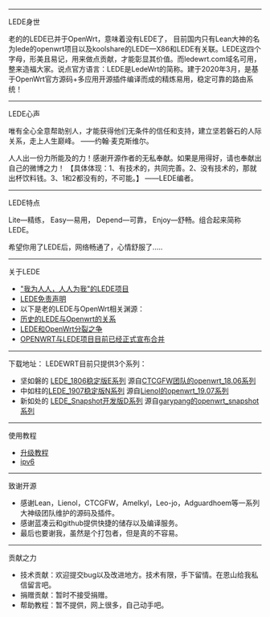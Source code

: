 -------------------------------------------------------------------
LEDE身世

老的的LEDE已并于OpenWrt，意味着没有LEDE了， 目前国内只有Lean大神的名为lede的openwrt项目以及koolshare的LEDE—X86和LEDE有关联。LEDE这四个字母，形美且易记，用来做点贡献，才能彰显其价值。而ledewrt.com域名可用，整来造福大家。说点官方语言：LEDE是LedeWrt的简称。建于2020年3月，是基于OpenWrt官方源码+多应用开源插件编译而成的精炼易用，稳定可靠的路由系统！

-------------------------------------------------------------------
LEDE心声

唯有全心全意帮助别人，才能获得他们无条件的信任和支持，建立坚若磐石的人际关系，走上人生巅峰。  ——约翰·麦克斯维尔。 

人人出一份力所能及的力！感谢开源作者的无私奉献。如果是用得好，请也奉献出自己的微博之力！
                            【具体体现：1、有技术的，共同完善。2、没有技术的，那就出杯饮料钱。3、1和2都没有的，不可能。】  ——LEDE编者。

-------------------------------------------------------------------
LEDE特点

Lite—精练， Easy—易用， Depend—可靠， Enjoy—舒畅。组合起来简称LEDE。

希望你用了LEDE后，网络畅通了，心情舒服了.....

-------------------------------------------------------------------
关于LEDE

* ["我为人人，人人为我"的LEDE项目](./"我为人人,人人为我"的LEDE项目.md) 
* [LEDE免责声明](./LEDE免责声明.md) 
* 以下是老的LEDE与OpenWrt相关渊源：
* [历史的LEDE与Openwrt的关系](./历史的LEDE与Openwrt的关系.md) 
* [LEDE和OpenWrt分裂之争](./LEDE和OpenWrt分裂之争.md) 
* [OPENWRT与LEDE项目目前已经正式宣布合并](./OPENWRT与LEDE项目目前已经正式宣布合并.md) 

-------------------------------------------------------------------
下载地址：
LEDEWRT目前只提供3个系列：

* 坚如磐的 [LEDE_1806稳定版E系列](https://lede.lanzous.com/b00tcg9sf)  源自[CTCGFW团队的openwrt_18.06系列](https://github.com/project-openwrt/openwrt)
* 中如柱的[LEDE_1907稳定版N系列](https://lede.lanzous.com/b00tcg9gd)  源自[Lienol的openwrt_19.07系列](https://github.com/lienol)
* 新如处的 [LEDE_Snapshot开发版D系列](https://lede.lanzous.com/b00tkjtjc)  源自[garypang的openwrt_snapshot系列](https://github.com/garypang13)

-------------------------------------------------------------------
  使用教程 
  
* [升级教程](./upgrade.md)                            
* [ipv6](./ipv6.md)                            

-------------------------------------------------------------------
  致谢开源
  * 感谢Lean，Lienol，CTCGFW，Amelkyl，Leo-jo，Adguardhoem等一系列大神级团队维护的源码及插件。
  * 感谢蓝凑云和github提供快捷的储存以及编译服务。
  * 最后也要谢我，虽然是个打包者，但是真的不容易。
  
-------------------------------------------------------------------
  贡献之力
  * 技术贡献：欢迎提交bug以及改进地方。技术有限，手下留情。在恩山给我私信留言吧。
  * 捐赠贡献：暂时不接受捐赠。
  * 帮助教程：暂不提供，网上很多，自己动手吧。

